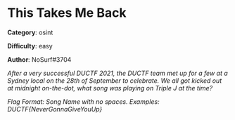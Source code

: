 This Takes Me Back
============

**Category**: osint

**Difficulty**: easy

**Author**: NoSurf#3704

_After a very successful DUCTF 2021, the DUCTF team met up for a few at a Sydney local on the 28th of September to celebrate. We all got kicked out at midnight on-the-dot, what song was playing on Triple J at the time?_

_Flag Format: Song Name with no spaces. Examples: DUCTF{NeverGonnaGiveYouUp}_
